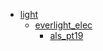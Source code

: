 * [light](light)
  * [everlight_elec](/light/everlight_elec)
    * [als_pt19](light/everlight_elec/als_pt19)

